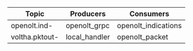 
|        Topic                  |    Producers      | Consumers             |
|-------------------------------|-------------------|-----------------------|
|  openolt.ind-<ip>             |    openolt_grpc   |   openolt_indications |
|  voltha.pktout-<log dev id>   | local_handler     |  openolt_packet       |
